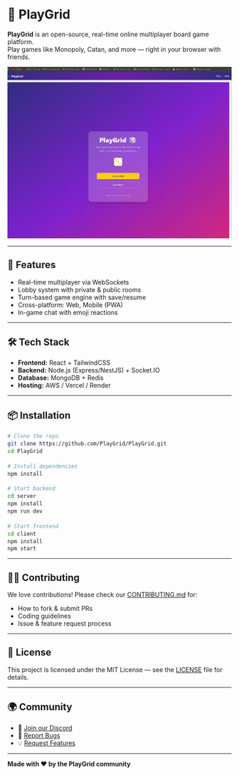 # 🎲 PlayGrid

**PlayGrid** is an open-source, real-time online multiplayer board game platform.  
Play games like Monopoly, Catan, and more — right in your browser with friends.

![PlayGrid Screenshot](docs/screenshot.png)

---

## 🚀 Features

- Real-time multiplayer via WebSockets
- Lobby system with private & public rooms
- Turn-based game engine with save/resume
- Cross-platform: Web, Mobile (PWA)
- In-game chat with emoji reactions

---

## 🛠 Tech Stack

- **Frontend:** React + TailwindCSS
- **Backend:** Node.js (Express/NestJS) + Socket.IO
- **Database:** MongoDB + Redis
- **Hosting:** AWS / Vercel / Render

---

## 📦 Installation

```bash
# Clone the repo
git clone https://github.com/PlayGrid/PlayGrid.git
cd PlayGrid

# Install dependencies
npm install

# Start backend
cd server
npm install
npm run dev

# Start frontend
cd client
npm install
npm start
```

---

## 🧑‍💻 Contributing

We love contributions! Please check our [CONTRIBUTING.md](CONTRIBUTING.md) for:

- How to fork & submit PRs
- Coding guidelines
- Issue & feature request process

---

## 📜 License

This project is licensed under the MIT License — see the [LICENSE](LICENSE) file for details.

---

## 🌍 Community

- 💬 [Join our Discord](https://discord.gg/YOUR_INVITE)
- 🐛 [Report Bugs](https://github.com/PlayGrid/PlayGrid/issues)
- 💡 [Request Features](https://github.com/PlayGrid/PlayGrid/issues)

---

**Made with ❤️ by the PlayGrid community**
